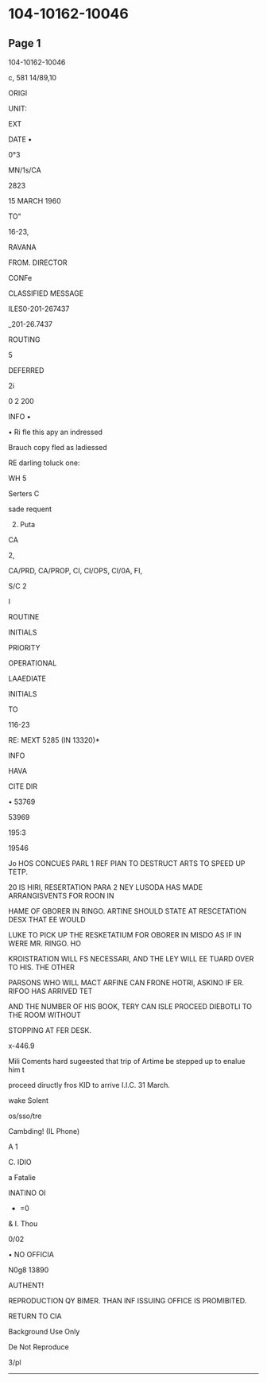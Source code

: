 # 104-10162-10046

## Page 1

104-10162-10046

c, 581 14/89,10

ORIGI

UNIT:

EXT

DATE •

0°3

MN/1s/CA

2823

15 MARCH 1960

TO"

16-23,

RAVANA

FROM. DIRECTOR

CONFe

CLASSIFIED MESSAGE

ILES0-201-267437

_201-26.7437

ROUTING

5

DEFERRED

2i

0 2 200

INFO •

• Ri fle this apy an indressed

Brauch copy fled as ladiessed

RE darling toluck one:

WH 5

Serters C

sade requent

2. Puta

CA

2,

CA/PRD, CA/PROP, CI, CI/OPS, CI/0A, FI,

S/C 2

I

ROUTINE

INITIALS

PRIORITY

OPERATIONAL

LAAEDIATE

INITIALS

TO

116-23

RE: MEXT 5285 (IN 13320)*

INFO

HAVA

CITE DIR

• 53769

53969

195:3

19546

Jo HOS CONCUES PARL 1 REF PIAN TO DESTRUCT ARTS TO SPEED UP TETP.

20 IS HIRI, RESERTATION PARA 2 NEY LUSODA HAS MADE ARRANGISVENTS FOR ROON IN

HAME OF GBORER IN RINGO. ARTINE SHOULD STATE AT RESCETATION DESX THAT EE WOULD

LUKE TO PICK UP THE RESKETATIUM FOR OBORER IN MISDO AS IF IN WERE MR. RINGO. HO

KROISTRATION WILL FS NECESSARI, AND THE LEY WILL EE TUARD OVER TO HIS. THE OTHER

PARSONS WHO WILL MACT ARFINE CAN FRONE HOTRI, ASKINO IF ER. RIFOO HAS ARRIVED TET

AND THE NUMBER OF HIS BOOK, TERY CAN ISLE PROCEED DIEBOTLI TO THE ROOM WITHOUT

STOPPING AT FER DESK.

x-446.9

Mili Coments hard sugeested that trip of Artime be stepped up to enalue him t

proceed diructly fros KID to arrive I.I.C. 31 March.

wake Solent

os/sso/tre

Cambding! (IL Phone)

A 1

C. IDIO

a Fatalie

INATINO OI

- =0

& I. Thou

0/02

• NO OFFICIA

N0g8 13890

AUTHENT!

REPRODUCTION QY BIMER. THAN INF ISSUING OFFICE IS PROMIBITED.

RETURN TO CIA

Background Use Only

De Not Reproduce

3/pl

---


